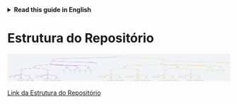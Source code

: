 <details>
<summary>
<strong> Read this guide in English </strong>
</summary>
    <ul>
        <li><a href="./README.md"> English </a></li>
    </ul>

</details>

# Estrutura do Repositório

![repository_structure](./.github/media/images/repository_structure.png)

[Link da Estrutura do Repositório](https://whimsical.com/cursos-PFiyWGVHfhvKzhWmKDefT7)
